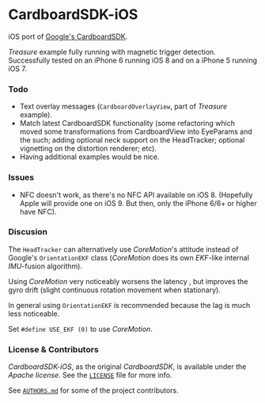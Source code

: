CardboardSDK-iOS
===============

iOS port of  [Google's CardboardSDK](https://github.com/rsanchezsaez/cardboard-java).

*Treasure* example fully running with magnetic trigger detection. Successfully tested on an iPhone 6 running iOS 8 and on a iPhone 5 running iOS 7.

### Todo

- Text overlay messages (`CardboardOverlayView`, part of  *Treasure* example).
- Match latest CardboardSDK functionality (some refactoring which moved some transformations from CardboardView into EyeParams and the such; adding optional neck support on the HeadTracker; optional vignetting on the distortion renderer; etc).
- Having additional examples would be nice.

### Issues

- NFC doesn't work, as there's no NFC API available on iOS 8. (Hopefully Apple will provide one on iOS 9. But then, only the iPhone 6/6+ or higher have NFC).

### Discusion

 The `HeadTracker` can alternatively use  *CoreMotion*'s attitude  instead of Google's `OrientationEKF` class  (*CoreMotion* does its own *EKF*-like internal *IMU*-fusion algorithm). 

Using *CoreMotion* very noticeably worsens the latency , but improves the gyro drift (slight continuous rotation movement when stationary).

In general using `OrientationEKF` is recommended because the lag is much less noticeable. 

Set `#define USE_EKF (0)` to use *CoreMotion*.

### License & Contributors

*CardboardSDK-iOS*, as the original *CardboardSDK*, is available under the *Apache license*. See the [`LICENSE`](./LICENSE) file for more info.

See  [`AUTHORS.md`](./AUTHORS.md) for some of the project contributors.